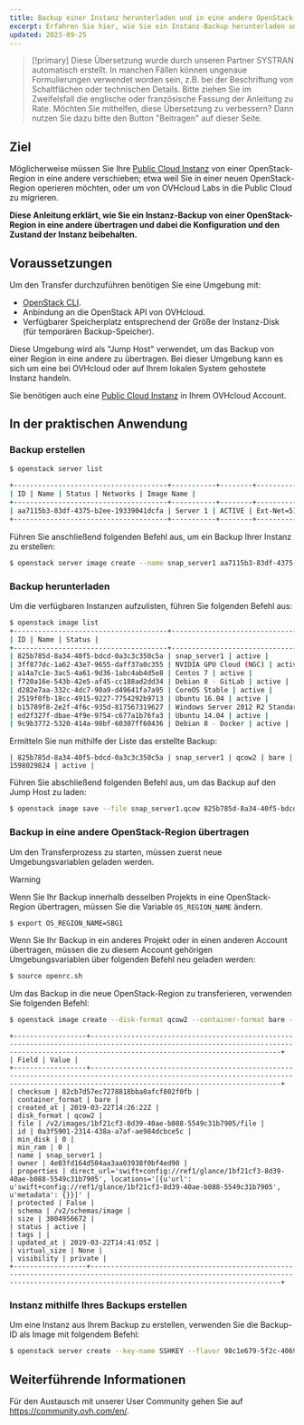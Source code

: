 ```yaml
---
title: Backup einer Instanz herunterladen und in eine andere OpenStack-Region übertragen
excerpt: Erfahren Sie hier, wie Sie ein Instanz-Backup herunterladen und von einer OpenStack-Region in eine andere verschieben und dabei die Konfiguration und den Zustand der Instanz beibehalten
updated: 2023-09-25
---
```


> [!primary]
> Diese Übersetzung wurde durch unseren Partner SYSTRAN automatisch erstellt. In manchen Fällen können ungenaue Formulierungen verwendet worden sein, z.B. bei der Beschriftung von Schaltflächen oder technischen Details. Bitte ziehen Sie im Zweifelsfall die englische oder französische Fassung der Anleitung zu Rate. Möchten Sie mithelfen, diese Übersetzung zu verbessern? Dann nutzen Sie dazu bitte den Button "Beitragen" auf dieser Seite.
>

## Ziel

Möglicherweise müssen Sie Ihre [Public Cloud Instanz](https://www.ovhcloud.com/de/public-cloud/) von einer OpenStack-Region in eine andere verschieben; etwa weil Sie in einer neuen OpenStack-Region operieren möchten, oder um von OVHcloud Labs in die Public Cloud zu migrieren.

**Diese Anleitung erklärt, wie Sie ein Instanz-Backup von einer OpenStack-Region in eine andere übertragen und dabei die Konfiguration und den Zustand der Instanz beibehalten.**

## Voraussetzungen

Um den Transfer durchzuführen benötigen Sie eine Umgebung mit:

- [OpenStack CLI](/pages/public_cloud/compute/prepare_the_environment_for_using_the_openstack_api).
- Anbindung an die OpenStack API von OVHcloud.
- Verfügbarer Speicherplatz entsprechend der Größe der Instanz-Disk (für temporären Backup-Speicher).

Diese Umgebung wird als "Jump Host" verwendet, um das Backup von einer Region in eine andere zu übertragen. Bei dieser Umgebung kann es sich um eine bei OVHcloud oder auf Ihrem lokalen System gehostete Instanz handeln.

Sie benötigen auch eine [Public Cloud Instanz](https://www.ovhcloud.com/de/public-cloud/) in Ihrem OVHcloud Account.

## In der praktischen Anwendung

### Backup erstellen

```bash
$ openstack server list
 
+--------------------------------------+-----------+--------+--------------------------------------------------+--------------+
| ID | Name | Status | Networks | Image Name |
+--------------------------------------+-----------+--------+--------------------------------------------------+--------------+
| aa7115b3-83df-4375-b2ee-19339041dcfa | Server 1 | ACTIVE | Ext-Net=51.xxx.xxx.xxx, 2001:41d0:xxx:xxxx::xxxx | Ubuntu 16.04 |
+--------------------------------------+-----------+--------+--------------------------------------------------+--------------+
```

Führen Sie anschließend folgenden Befehl aus, um ein Backup Ihrer Instanz zu erstellen:

```bash 
$ openstack server image create --name snap_server1 aa7115b3-83df-4375-b2ee-19339041dcfa
```

### Backup herunterladen

Um die verfügbaren Instanzen aufzulisten, führen Sie folgenden Befehl aus:

```bash
$ openstack image list
+--------------------------------------+-----------------------------------------------+--------+
| ID | Name | Status |
+--------------------------------------+-----------------------------------------------+--------+
| 825b785d-8a34-40f5-bdcd-0a3c3c350c5a | snap_server1 | active |
| 3ff877dc-1a62-43e7-9655-daff37a0c355 | NVIDIA GPU Cloud (NGC) | active |
| a14a7c1e-3ac5-4a61-9d36-1abc4ab4d5e8 | Centos 7 | active |
| f720a16e-543b-42e5-af45-cc188ad2dd34 | Debian 8 - GitLab | active |
| d282e7aa-332c-4dc7-90a9-d49641fa7a95 | CoreOS Stable | active |
| 2519f0fb-18cc-4915-9227-7754292b9713 | Ubuntu 16.04 | active |
| b15789f8-2e2f-4f6c-935d-817567319627 | Windows Server 2012 R2 Standard - UEFI | active |
| ed2f327f-dbae-4f9e-9754-c677a1b76fa3 | Ubuntu 14.04 | active |
| 9c9b3772-5320-414a-90bf-60307ff60436 | Debian 8 - Docker | active |
```

Ermitteln Sie nun mithilfe der Liste das erstellte Backup:

```text
| 825b785d-8a34-40f5-bdcd-0a3c3c350c5a | snap_server1 | qcow2 | bare | 1598029824 | active |
```

Führen Sie abschließend folgenden Befehl aus, um das Backup auf den Jump Host zu laden:

```bash
$ openstack image save --file snap_server1.qcow 825b785d-8a34-40f5-bdcd-0a3c3c350c5a
```

<a name="transfer"></a>

### Backup in eine andere OpenStack-Region übertragen

Um den Transferprozess zu starten, müssen zuerst neue Umgebungsvariablen geladen werden.

> [!warning]
>
> Wenn Sie Ihr Backup innerhalb desselben Projekts in eine OpenStack-Region übertragen, müssen Sie die Variable `OS_REGION_NAME` ändern.
>

```bash
$ export OS_REGION_NAME=SBG1
```

Wenn Sie Ihr Backup in ein anderes Projekt oder in einen anderen Account übertragen, müssen die zu diesem Account gehörigen Umgebungsvariablen über folgenden Befehl neu geladen werden:

```bash
$ source openrc.sh
```

Um das Backup in die neue OpenStack-Region zu transferieren, verwenden Sie folgenden Befehl:

```bash
$ openstack image create --disk-format qcow2 --container-format bare --file snap_server1.qcow snap_server1
```

```text
+------------------+-------------------------------------------------------------------------------------------------------------------------------------------------------------------------------------------+
| Field | Value |
+------------------+-------------------------------------------------------------------------------------------------------------------------------------------------------------------------------------------+
| checksum | 82cb7d57ec7278818bba0afcf802f0fb |
| container_format | bare |
| created_at | 2019-03-22T14:26:22Z |
| disk_format | qcow2 |
| file | /v2/images/1bf21cf3-8d39-40ae-b088-5549c31b7905/file |
| id | 0a3f5901-2314-438a-a7af-ae984dcbce5c |
| min_disk | 0 |
| min_ram | 0 |
| name | snap_server1 |
| owner | 4e03fd164d504aa3aa03938f0bf4ed90 |
| properties | direct_url='swift+config://ref1/glance/1bf21cf3-8d39-40ae-b088-5549c31b7905', locations='[{u'url': u'swift+config://ref1/glance/1bf21cf3-8d39-40ae-b088-5549c31b7905', u'metadata': {}}]' |
| protected | False |
| schema | /v2/schemas/image |
| size | 3004956672 |
| status | active |
| tags | |
| updated_at | 2019-03-22T14:41:05Z |
| virtual_size | None |
| visibility | private |
+------------------+-------------------------------------------------------------------------------------------------------------------------------------------------------------------------------------------+
```

### Instanz mithilfe Ihres Backups erstellen

Um eine Instanz aus Ihrem Backup zu erstellen, verwenden Sie die Backup-ID als Image mit folgendem Befehl:

```bash
$ openstack server create --key-name SSHKEY --flavor 98c1e679-5f2c-4069-b4da-4a4f7179b758 --image 0a3f5901-2314-438a-a7af-ae984dcbce5c Server1_from_snap
```

## Weiterführende Informationen

Für den Austausch mit unserer User Community gehen Sie auf <https://community.ovh.com/en/>.